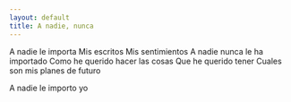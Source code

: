 ```yaml
---
layout: default
title: A nadie, nunca
---
```





A nadie le importa 
Mis escritos
Mis sentimientos 
A nadie nunca le ha importado 
Como he querido hacer las cosas
Que he querido tener
Cuales son mis planes de futuro 

A nadie le importo yo
